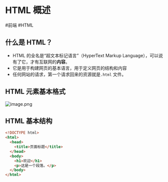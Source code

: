 
# HTML 概述


#前端 #HTML 

## 什么是 HTML？

- HTML 的全名是“超文本标记语言”（HyperText Markup Language），可以说有了它，才有互联网的**内容**。
- 它是用于构建网页的基本语言，用于定义网页的结构和内容
- 任何网站的请求，第一个请求回来的资源就是`.html` 文件。

## HTML 元素基本格式

![image.png](https://832-1310531898.cos.ap-beijing.myqcloud.com/yuque/5807dd04c7c94cbf0070e1ea5ec7d024.png)

## HTML 基本结构

```html
<!DOCTYPE html>
<html>
  <head>
    <title>页面标题</title>
  </head>
  <body>
    <h1>欢迎</h1>
    <p>这是一个段落。</p>
  </body>
</html>
```

